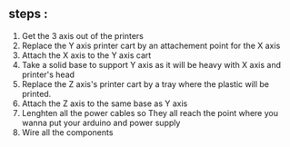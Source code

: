 ## steps :
1. Get the 3 axis out of the printers
2. Replace the Y axis printer cart by an attachement point for the X axis
3. Attach the X axis to the Y axis cart
4. Take a solid base to support Y axis as it will be heavy with X axis and printer's head
5. Replace the Z axis's printer cart by a tray where the plastic will be printed.
6. Attach the Z axis to the same base as Y axis
7. Lenghten all the power cables so They all reach the point where you wanna put your arduino and power supply
8. Wire all the components
